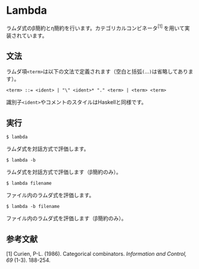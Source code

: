 # Lambda
ラムダ式のβ簡約とη簡約を行います。カテゴリカルコンビネータ<sup>[1] </sup>を用いて実装されています。

## 文法
ラムダ項`<term>`は以下の文法で定義されます（空白と括弧`(`…`)`は省略してあります）。
```
<term> ::= <ident> | "\" <ident>* "." <term> | <term> <term>
```
識別子`<ident>`やコメントのスタイルはHaskellと同様です。

## 実行
```
$ lambda
```
ラムダ式を対話方式で評価します。
```
$ lambda -b
```
ラムダ式を対話方式で評価します（β簡約のみ）。
```
$ lambda filename
```
ファイル内のラムダ式を評価します。
```
$ lambda -b filename
```
ファイル内のラムダ式を評価します（β簡約のみ）。

## 参考文献
[1] Curien, P-L. (1986). Categorical combinators.
*Information and Control, 69* (1-3). 188-254.


